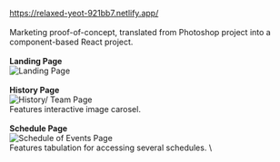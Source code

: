 https://relaxed-yeot-921bb7.netlify.app/ \
\
Marketing proof-of-concept, translated from Photoshop project into a component-based React project. \
\
**Landing Page** \
![Landing Page](https://drive.google.com/file/d/16F57_bA6ROKx-fwocWeIqznb8D3giu0S/view?usp=drive_link) \
\
**History Page** \
![History/ Team Page](https://drive.google.com/file/d/1B6dFvI6p8Q1s-dOxbMn_cj_aIwWUvODy/view?usp=sharing) \
Features interactive image carosel. \
\
**Schedule Page** \
![Schedule of Events Page](https://drive.google.com/file/d/1v_nc7yKx3TiOUmFnVdlDOsHP8plQsJ-Z/view?usp=sharing) \
Features tabulation for accessing several schedules. \
